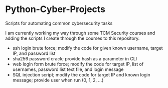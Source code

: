 # Python-Cyber-Projects
Scripts for automating common cybersecurity tasks

I am currently working my way through some TCM Security courses and adding the scripts I create through the courses to this repository.

- ssh login brute force; modify the code for given known username, target IP, and password list
- sha256 password crack; provide hash as a parameter in CLI
- web login form brute force; modify the code for target IP, list of usernames, password list text file, and login message
- SQL injection script; modify the code for target IP and known login message; provide user when run (0, 1, 2, ...)